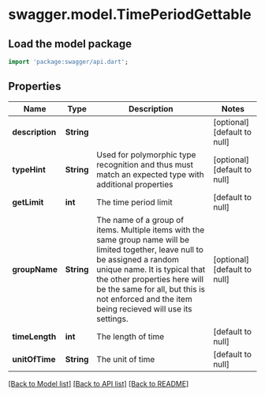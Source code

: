 # swagger.model.TimePeriodGettable

## Load the model package
```dart
import 'package:swagger/api.dart';
```

## Properties
Name | Type | Description | Notes
------------ | ------------- | ------------- | -------------
**description** | **String** |  | [optional] [default to null]
**typeHint** | **String** | Used for polymorphic type recognition and thus must match an expected type with additional properties | [optional] [default to null]
**getLimit** | **int** | The time period limit | [default to null]
**groupName** | **String** | The name of a group of items. Multiple items with the same group name will be limited together, leave null to be assigned a random unique name. It is typical that the other properties here will be the same for all, but this is not enforced and the item being recieved will use its settings. | [optional] [default to null]
**timeLength** | **int** | The length of time | [default to null]
**unitOfTime** | **String** | The unit of time | [default to null]

[[Back to Model list]](../README.md#documentation-for-models) [[Back to API list]](../README.md#documentation-for-api-endpoints) [[Back to README]](../README.md)


